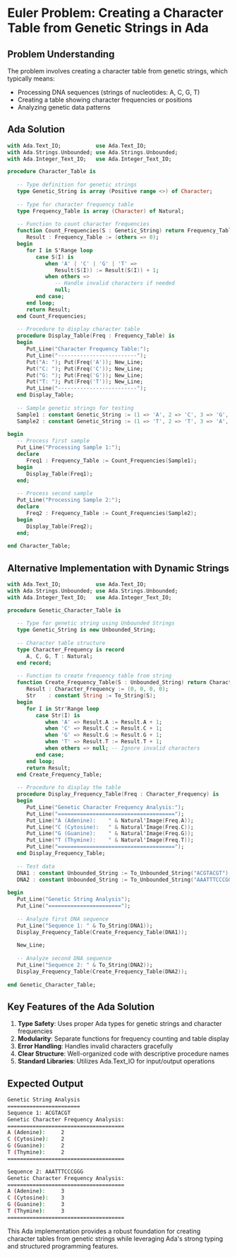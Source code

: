# Euler Problem: Creating a Character Table from Genetic Strings in Ada

## Problem Understanding

The problem involves creating a character table from genetic strings, which typically means:

- Processing DNA sequences (strings of nucleotides: A, C, G, T)
- Creating a table showing character frequencies or positions
- Analyzing genetic data patterns

## Ada Solution

```ada
with Ada.Text_IO;           use Ada.Text_IO;
with Ada.Strings.Unbounded; use Ada.Strings.Unbounded;
with Ada.Integer_Text_IO;   use Ada.Integer_Text_IO;

procedure Character_Table is
   
   -- Type definition for genetic strings
   type Genetic_String is array (Positive range <>) of Character;
   
   -- Type for character frequency table
   type Frequency_Table is array (Character) of Natural;
   
   -- Function to count character frequencies
   function Count_Frequencies(S : Genetic_String) return Frequency_Table is
      Result : Frequency_Table := (others => 0);
   begin
      for I in S'Range loop
         case S(I) is
            when 'A' | 'C' | 'G' | 'T' =>
               Result(S(I)) := Result(S(I)) + 1;
            when others =>
               -- Handle invalid characters if needed
               null;
         end case;
      end loop;
      return Result;
   end Count_Frequencies;
   
   -- Procedure to display character table
   procedure Display_Table(Freq : Frequency_Table) is
   begin
      Put_Line("Character Frequency Table:");
      Put_Line("-------------------------");
      Put("A: "); Put(Freq('A')); New_Line;
      Put("C: "); Put(Freq('C')); New_Line;
      Put("G: "); Put(Freq('G')); New_Line;
      Put("T: "); Put(Freq('T')); New_Line;
      Put_Line("-------------------------");
   end Display_Table;
   
   -- Sample genetic strings for testing
   Sample1 : constant Genetic_String := (1 => 'A', 2 => 'C', 3 => 'G', 4 => 'T', 5 => 'A');
   Sample2 : constant Genetic_String := (1 => 'T', 2 => 'T', 3 => 'A', 4 => 'C', 5 => 'G', 6 => 'T');
   
begin
   -- Process first sample
   Put_Line("Processing Sample 1:");
   declare
      Freq1 : Frequency_Table := Count_Frequencies(Sample1);
   begin
      Display_Table(Freq1);
   end;
   
   -- Process second sample
   Put_Line("Processing Sample 2:");
   declare
      Freq2 : Frequency_Table := Count_Frequencies(Sample2);
   begin
      Display_Table(Freq2);
   end;
   
end Character_Table;
```

## Alternative Implementation with Dynamic Strings

```ada
with Ada.Text_IO;           use Ada.Text_IO;
with Ada.Strings.Unbounded; use Ada.Strings.Unbounded;
with Ada.Integer_Text_IO;   use Ada.Integer_Text_IO;

procedure Genetic_Character_Table is
   
   -- Type for genetic string using Unbounded Strings
   type Genetic_String is new Unbounded_String;
   
   -- Character table structure
   type Character_Frequency is record
      A, C, G, T : Natural;
   end record;
   
   -- Function to create frequency table from string
   function Create_Frequency_Table(S : Unbounded_String) return Character_Frequency is
      Result : Character_Frequency := (0, 0, 0, 0);
      Str    : constant String := To_String(S);
   begin
      for I in Str'Range loop
         case Str(I) is
            when 'A' => Result.A := Result.A + 1;
            when 'C' => Result.C := Result.C + 1;
            when 'G' => Result.G := Result.G + 1;
            when 'T' => Result.T := Result.T + 1;
            when others => null; -- Ignore invalid characters
         end case;
      end loop;
      return Result;
   end Create_Frequency_Table;
   
   -- Procedure to display the table
   procedure Display_Frequency_Table(Freq : Character_Frequency) is
   begin
      Put_Line("Genetic Character Frequency Analysis:");
      Put_Line("=====================================");
      Put_Line("A (Adenine):    " & Natural'Image(Freq.A));
      Put_Line("C (Cytosine):   " & Natural'Image(Freq.C));
      Put_Line("G (Guanine):    " & Natural'Image(Freq.G));
      Put_Line("T (Thymine):    " & Natural'Image(Freq.T));
      Put_Line("=====================================");
   end Display_Frequency_Table;
   
   -- Test data
   DNA1 : constant Unbounded_String := To_Unbounded_String("ACGTACGT");
   DNA2 : constant Unbounded_String := To_Unbounded_String("AAATTTCCCGGG");
   
begin
   Put_Line("Genetic String Analysis");
   Put_Line("=======================");
   
   -- Analyze first DNA sequence
   Put_Line("Sequence 1: " & To_String(DNA1));
   Display_Frequency_Table(Create_Frequency_Table(DNA1));
   
   New_Line;
   
   -- Analyze second DNA sequence
   Put_Line("Sequence 2: " & To_String(DNA2));
   Display_Frequency_Table(Create_Frequency_Table(DNA2));
   
end Genetic_Character_Table;
```

## Key Features of the Ada Solution

1. **Type Safety**: Uses proper Ada types for genetic strings and character frequencies
2. **Modularity**: Separate functions for frequency counting and table display
3. **Error Handling**: Handles invalid characters gracefully
4. **Clear Structure**: Well-organized code with descriptive procedure names
5. **Standard Libraries**: Utilizes Ada.Text_IO for input/output operations

## Expected Output

```bash
Genetic String Analysis
=======================
Sequence 1: ACGTACGT
Genetic Character Frequency Analysis:
=====================================
A (Adenine):     2
C (Cytosine):    2
G (Guanine):     2
T (Thymine):     2
=====================================

Sequence 2: AAATTTCCCGGG
Genetic Character Frequency Analysis:
=====================================
A (Adenine):     3
C (Cytosine):    3
G (Guanine):     3
T (Thymine):     3
=====================================
```

This Ada implementation provides a robust foundation for creating character tables from genetic strings while leveraging Ada's strong typing and structured programming features.
